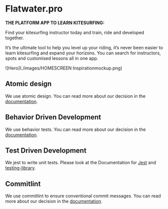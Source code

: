 # Flatwater.pro

**THE PLATFORM APP TO LEARN KITESURFING:** 

Find your kitesurfing instructor today and train, ride and developed together. 

It’s the ultimate tool to help you level up your riding, it’s never been easier to learn kitesurfing and expand your horizons. You can search for instructors, spots and customised lessons all in one app.

![Hero](./images/HOMESCREEN Inspirationmockup.png)

## Atomic design

We use atomic design. You can read more about our decision in the
[documentation](./docs/ATOMIC_DESIGN.md).

## Behavior Driven Development

We use behavior tests. You can read more about our decision in the
[documentation](./docs/BEHAVIOR_DRIVEN_DEVELOPMENT.md).

## Test Driven Development

We jest to write unit tests. Please look at the Documentation for [Jest](https://jestjs.io/)
and [testing-library](https://testing-library.com/docs/react-testing-library/intro/).

## Commitlint

We use commitlint to ensure conventional commit messages. You can read more about our decision in
the [documentation](./docs/COMMITS.md).
